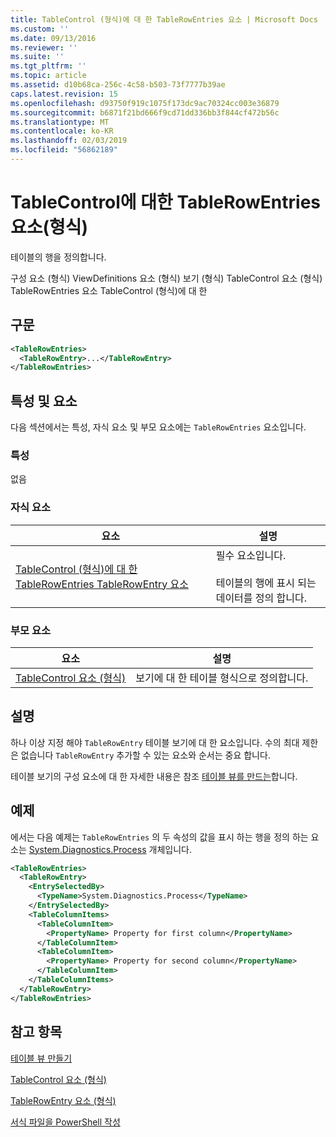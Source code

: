 ```yaml
---
title: TableControl (형식)에 대 한 TableRowEntries 요소 | Microsoft Docs
ms.custom: ''
ms.date: 09/13/2016
ms.reviewer: ''
ms.suite: ''
ms.tgt_pltfrm: ''
ms.topic: article
ms.assetid: d10b68ca-256c-4c58-b503-73f7777b39ae
caps.latest.revision: 15
ms.openlocfilehash: d93750f919c1075f173dc9ac70324cc003e36879
ms.sourcegitcommit: b6871f21bd666f9cd71dd336bb3f844cf472b56c
ms.translationtype: MT
ms.contentlocale: ko-KR
ms.lasthandoff: 02/03/2019
ms.locfileid: "56862189"
---
```

# <a name="tablerowentries-element-for-tablecontrol-format"></a>TableControl에 대한 TableRowEntries 요소(형식)

테이블의 행을 정의합니다.

구성 요소 (형식) ViewDefinitions 요소 (형식) 보기 (형식) TableControl 요소 (형식) TableRowEntries 요소 TableControl (형식)에 대 한

## <a name="syntax"></a>구문

```xml
<TableRowEntries>
  <TableRowEntry>...</TableRowEntry>
</TableRowEntries>
```

## <a name="attributes-and-elements"></a>특성 및 요소

다음 섹션에서는 특성, 자식 요소 및 부모 요소에는 `TableRowEntries` 요소입니다.

### <a name="attributes"></a>특성

없음

### <a name="child-elements"></a>자식 요소

|요소|설명|
|-------------|-----------------|
|[TableControl (형식)에 대 한 TableRowEntries TableRowEntry 요소](./tablerowentry-element-for-tablerowentroes-for-tablecontrol-format.md)|필수 요소입니다.<br /><br /> 테이블의 행에 표시 되는 데이터를 정의 합니다.|

### <a name="parent-elements"></a>부모 요소

|요소|설명|
|-------------|-----------------|
|[TableControl 요소 (형식)](./tablecontrol-element-format.md)|보기에 대 한 테이블 형식으로 정의합니다.|

## <a name="remarks"></a>설명

하나 이상 지정 해야 `TableRowEntry` 테이블 보기에 대 한 요소입니다. 수의 최대 제한은 없습니다 `TableRowEntry` 추가할 수 있는 요소와 순서는 중요 합니다.

테이블 보기의 구성 요소에 대 한 자세한 내용은 참조 [테이블 뷰를 만드는](./creating-a-table-view.md)합니다.

## <a name="example"></a>예제

에서는 다음 예제는 `TableRowEntries` 의 두 속성의 값을 표시 하는 행을 정의 하는 요소는 [System.Diagnostics.Process](/dotnet/api/System.Diagnostics.Process) 개체입니다.

```xml
<TableRowEntries>
  <TableRowEntry>
    <EntrySelectedBy>
      <TypeName>System.Diagnostics.Process</TypeName>
    </EntrySelectedBy>
    <TableColumnItems>
      <TableColumnItem>
        <PropertyName> Property for first column</PropertyName>
      </TableColumnItem>
      <TableColumnItem>
        <PropertyName> Property for second column</PropertyName>
      </TableColumnItem>
    </TableColumnItems>
  </TableRowEntry>
</TableRowEntries>

```

## <a name="see-also"></a>참고 항목

[테이블 뷰 만들기](./creating-a-table-view.md)

[TableControl 요소 (형식)](./tablecontrol-element-format.md)

[TableRowEntry 요소 (형식)](./tablerowentry-element-for-tablerowentroes-for-tablecontrol-format.md)

[서식 파일을 PowerShell 작성](./writing-a-powershell-formatting-file.md)
